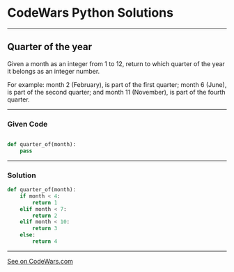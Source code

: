 # CodeWars Python Solutions

---

## Quarter of the year


Given a month as an integer from 1 to 12, return to which quarter of the year it belongs as an integer number.

For example: month 2 (February), is part of the first quarter; month 6 (June), is part of the second quarter; and month 11 (November), is part of the fourth quarter.



---

### Given Code

```Python

def quarter_of(month):
    pass
```

---

### Solution
```Python
def quarter_of(month):
    if month < 4:
        return 1
    elif month < 7:
        return 2
    elif month < 10:
        return 3
    else: 
        return 4
```

-------

[See on CodeWars.com](https://www.codewars.com/kata/5ce9c1000bab0b001134f5af/train/python)
